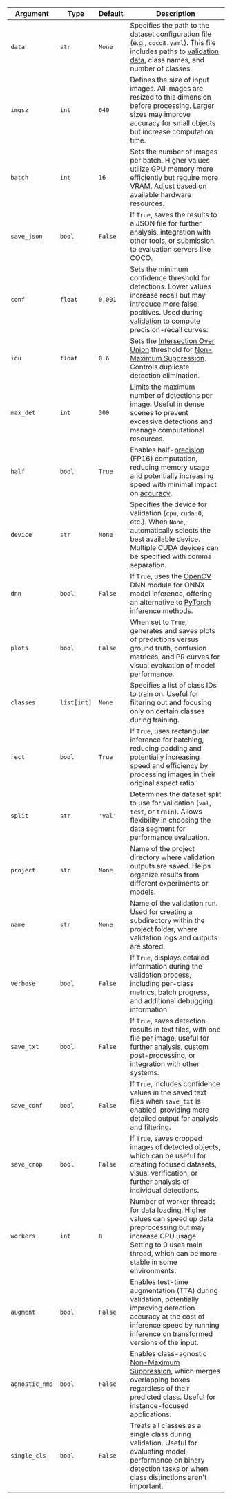 | Argument    | Type        | Default | Description                                                                                                                                                                                                                                               |
| ----------- | ----------- | ------- | --------------------------------------------------------------------------------------------------------------------------------------------------------------------------------------------------------------------------------------------------------- |
| `data`      | `str`       | `None`  | Specifies the path to the dataset configuration file (e.g., `coco8.yaml`). This file includes paths to [validation data](https://www.ultralytics.com/glossary/validation-data), class names, and number of classes.                                       |
| `imgsz`     | `int`       | `640`   | Defines the size of input images. All images are resized to this dimension before processing. Larger sizes may improve accuracy for small objects but increase computation time.                                                                          |
| `batch`     | `int`       | `16`    | Sets the number of images per batch. Higher values utilize GPU memory more efficiently but require more VRAM. Adjust based on available hardware resources.                                                                                               |
| `save_json` | `bool`      | `False` | If `True`, saves the results to a JSON file for further analysis, integration with other tools, or submission to evaluation servers like COCO.                                                                                                            |
| `conf`      | `float`     | `0.001` | Sets the minimum confidence threshold for detections. Lower values increase recall but may introduce more false positives. Used during [validation](https://docs.ultralytics.com/modes/val/) to compute precision-recall curves.                          |
| `iou`       | `float`     | `0.6`   | Sets the [Intersection Over Union](https://www.ultralytics.com/glossary/intersection-over-union-iou) threshold for [Non-Maximum Suppression](https://www.ultralytics.com/glossary/non-maximum-suppression-nms). Controls duplicate detection elimination. |
| `max_det`   | `int`       | `300`   | Limits the maximum number of detections per image. Useful in dense scenes to prevent excessive detections and manage computational resources.                                                                                                             |
| `half`      | `bool`      | `True`  | Enables half-[precision](https://www.ultralytics.com/glossary/precision) (FP16) computation, reducing memory usage and potentially increasing speed with minimal impact on [accuracy](https://www.ultralytics.com/glossary/accuracy).                     |
| `device`    | `str`       | `None`  | Specifies the device for validation (`cpu`, `cuda:0`, etc.). When `None`, automatically selects the best available device. Multiple CUDA devices can be specified with comma separation.                                                                  |
| `dnn`       | `bool`      | `False` | If `True`, uses the [OpenCV](https://www.ultralytics.com/glossary/opencv) DNN module for ONNX model inference, offering an alternative to [PyTorch](https://www.ultralytics.com/glossary/pytorch) inference methods.                                      |
| `plots`     | `bool`      | `False` | When set to `True`, generates and saves plots of predictions versus ground truth, confusion matrices, and PR curves for visual evaluation of model performance.                                                                                           |
| `classes`   | `list[int]` | `None`  | Specifies a list of class IDs to train on. Useful for filtering out and focusing only on certain classes during training.                                                                                                                                 |
| `rect` | `bool` | `True` | If `True`, uses rectangular inference for batching, reducing padding and potentially increasing speed and efficiency by processing images in their original aspect ratio. |
| `split` | `str` | `'val'` | Determines the dataset split to use for validation (`val`, `test`, or `train`). Allows flexibility in choosing the data segment for performance evaluation. |
| `project` | `str` | `None` | Name of the project directory where validation outputs are saved. Helps organize results from different experiments or models. |
| `name` | `str` | `None` | Name of the validation run. Used for creating a subdirectory within the project folder, where validation logs and outputs are stored. |
| `verbose` | `bool` | `False` | If `True`, displays detailed information during the validation process, including per-class metrics, batch progress, and additional debugging information. |
| `save_txt` | `bool` | `False` | If `True`, saves detection results in text files, with one file per image, useful for further analysis, custom post-processing, or integration with other systems. |
| `save_conf` | `bool` | `False` | If `True`, includes confidence values in the saved text files when `save_txt` is enabled, providing more detailed output for analysis and filtering. |
| `save_crop` | `bool` | `False` | If `True`, saves cropped images of detected objects, which can be useful for creating focused datasets, visual verification, or further analysis of individual detections. |
| `workers` | `int` | `8` | Number of worker threads for data loading. Higher values can speed up data preprocessing but may increase CPU usage. Setting to 0 uses main thread, which can be more stable in some environments. |
| `augment` | `bool` | `False` | Enables test-time augmentation (TTA) during validation, potentially improving detection accuracy at the cost of inference speed by running inference on transformed versions of the input. |
| `agnostic_nms` | `bool` | `False` | Enables class-agnostic [Non-Maximum Suppression](https://www.ultralytics.com/glossary/non-maximum-suppression-nms), which merges overlapping boxes regardless of their predicted class. Useful for instance-focused applications. |
| `single_cls` | `bool` | `False` | Treats all classes as a single class during validation. Useful for evaluating model performance on binary detection tasks or when class distinctions aren't important. |
